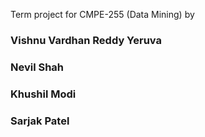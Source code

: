Term project for CMPE-255 (Data Mining)
by
### Vishnu Vardhan Reddy Yeruva
### Nevil Shah
### Khushil Modi
### Sarjak Patel
